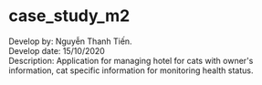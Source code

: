 # case_study_m2
Develop by: Nguyễn Thanh Tiến. <br>
Develop date: 15/10/2020 <br>
Description: Application for managing hotel for cats with owner's information, cat specific information for monitoring health status.<br>


